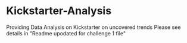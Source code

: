 # Kickstarter-Analysis
Providing Data Analysis on Kickstarter on uncovered trends
Please see details in "Readme upodated for challenge 1 file"
